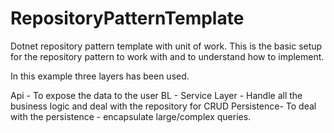 # RepositoryPatternTemplate
Dotnet repository pattern template with unit of work.
This is the basic setup for the repository pattern to work with and to understand how to implement.

In this example three layers has been used.

Api - To expose the data to the user
BL - Service Layer - Handle all the business logic and deal with the repository for CRUD
Persistence- To deal with the persistence - encapsulate large/complex queries.
